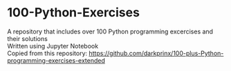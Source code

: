 # 100-Python-Exercises

A repository that includes over 100 Python programming excercises and their solutions \
Written using Jupyter Notebook \
Copied from this repository: https://github.com/darkprinx/100-plus-Python-programming-exercises-extended
